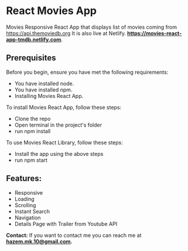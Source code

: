 # React Movies App

Movies Responsive React App that displays list of movies coming from https://api.themoviedb.org It is also live at Netlify. **https://movies-react-app-tmdb.netlify.com**.

## **Prerequisites**

Before you begin, ensure you have met the following requirements:

- You have installed node.
- You have installed npm.
- Installing Movies React App.

To install Movies React App, follow these steps:

- Clone the repo
- Open terminal in the project's folder
- run npm install

To use Movies React Library, follow these steps:

- Install the app using the above steps
- run npm start

## **Features:**

- Responsive
- Loading
- Scrolling
- Instant Search
- Navigation
- Details Page with Trailer from Youtube API

**Contact:**
If you want to contact me you can reach me at **hazem.mk.10@gmail.com.**
